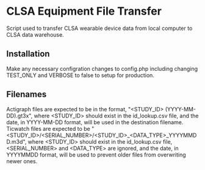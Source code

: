 CLSA Equipment File Transfer
============================

Script used to transfer CLSA wearable device data from local computer to CLSA data warehouse.

Installation
------------

Make any necessary configration changes to config.php including changing TEST_ONLY and VERBOSE to false to setup for production.

Filenames
---------
Actigraph files are expected to be in the format, "<STUDY_ID> (YYYY-MM-DD).gt3x", where <STUDY_ID> should exist in the id_lookup.csv file, and the date, in YYYY-MM-DD format, will be used in the destination filename.
Ticwatch files are expected to be "<STUDY_ID>/<SERIAL_NUMBER>/<STUDY_ID>_<DATA_TYPE>_YYYYMMDD.m3d", where <STUDY_ID> should exist in the id_lookup.csv file, <SERIAL_NUMBER> and <DATA_TYPE> are ignored, and the date, in YYYYMMDD format, will be used to prevent older files from overwriting newer ones. 
